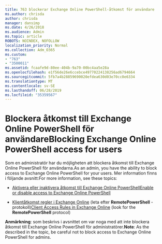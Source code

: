 ```yaml
---
title: 763 blockerar Exchange Online PowerShell-åtkomst för användare
ms.author: chrisda
author: chrisda
manager: dansimp
ms.date: 4/26/2018
ms.audience: Admin
ms.topic: article
ROBOTS: NOINDEX, NOFOLLOW
localization_priority: Normal
ms.collection: Adm_O365
ms.custom:
- "763"
- "3500011"
ms.assetid: fcaafe9d-80ee-404b-9a70-00bc4aa5e28a
ms.openlocfilehash: e1f56de26e6ccebce49770224138256ad6794664
ms.sourcegitcommit: 5fb7a4b28859690020efdea630d03e70cc0e6334
ms.translationtype: MT
ms.contentlocale: sv-SE
ms.lasthandoff: 06/28/2019
ms.locfileid: "35359567"
---
```

# <a name="blocking-exchange-online-powershell-access-for-users"></a><span data-ttu-id="087c0-102">Blockera åtkomst till Exchange Online PowerShell för användare</span><span class="sxs-lookup"><span data-stu-id="087c0-102">Blocking Exchange Online PowerShell access for users</span></span>
<span data-ttu-id="087c0-103">Som en administratör har du möjligheten att blockera åtkomst till Exchange Online PowerShell för användarna.</span><span class="sxs-lookup"><span data-stu-id="087c0-103">As an admin, you have the ability to block access to Exchange Online PowerShell for your users.</span></span> <span data-ttu-id="087c0-104">Mer information finns i följande avsnitt:</span><span class="sxs-lookup"><span data-stu-id="087c0-104">For more information, see these topics:</span></span>

- [<span data-ttu-id="087c0-105">Aktivera eller inaktivera åtkomst till Exchange Online PowerShell</span><span class="sxs-lookup"><span data-stu-id="087c0-105">Enable or disable access to Exchange Online PowerShell</span></span>](https://docs.microsoft.com/powershell/exchange/exchange-online/disable-access-to-exchange-online-powershell)

- <span data-ttu-id="087c0-106">[Klientåtkomst regler i Exchange Online](https://technet.microsoft.com/library/mt842508.aspx) (leta efter **RemotePowerShell** -protokoll)</span><span class="sxs-lookup"><span data-stu-id="087c0-106">[Client Access Rules in Exchange Online](https://technet.microsoft.com/library/mt842508.aspx) (look for the **RemotePowerShell** protocol)</span></span> 

<span data-ttu-id="087c0-107">**Anmärkning**: som beskrivs i avsnittet om var noga med att inte blockera åtkomst till Exchange Online PowerShell för administratörer.</span><span class="sxs-lookup"><span data-stu-id="087c0-107">**Note**: As the described in the topic, be careful not to block access to Exchange Online PowerShell for admins.</span></span>

